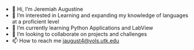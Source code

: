 - 👋 Hi, I’m Jeremiah Augustine
- 👀 I’m interested in Learning and expanding my knowledge of languages at a proficient level
- 🌱 I’m currently learning Python Applications and LabView
- 💞️ I’m looking to collaborate on projects and challenges
- 📫 How to reach me jaugust4@vols.utk.edu

<!---
jaugust4/jaugust4 is a ✨ special ✨ repository because its `README.md` (this file) appears on your GitHub profile.
You can click the Preview link to take a look at your changes.
--->
